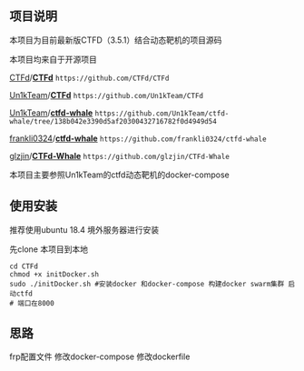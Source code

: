 ## 项目说明

本项目为目前最新版CTFD（3.5.1）结合动态靶机的项目源码

本项目均来自于开源项目

[CTFd](https://github.com/CTFd)/**[CTFd](https://github.com/CTFd/CTFd)** `https://github.com/CTFd/CTFd`

[Un1kTeam](https://github.com/Un1kTeam)/**[CTFd](https://github.com/Un1kTeam/CTFd)** `https://github.com/Un1kTeam/CTFd`

[Un1kTeam](https://github.com/Un1kTeam)/**[ctfd-whale](https://github.com/Un1kTeam/ctfd-whale)** `https://github.com/Un1kTeam/ctfd-whale/tree/138b042e3390d5af20300432716782f0d4949d54`

[frankli0324](https://github.com/frankli0324)/**[ctfd-whale](https://github.com/frankli0324/ctfd-whale)** `https://github.com/frankli0324/ctfd-whale`

[glzjin](https://github.com/glzjin)/**[CTFd-Whale](https://github.com/glzjin/CTFd-Whale)** `https://github.com/glzjin/CTFd-Whale`

本项目主要参照Un1kTeam的ctfd动态靶机的docker-compose 

## 使用安装

推荐使用ubuntu 18.4 境外服务器进行安装

先clone 本项目到本地

```shell
cd CTFd
chmod +x initDocker.sh
sudo ./initDocker.sh #安装docker 和docker-compose 构建docker swarm集群 启动ctfd
# 端口在8000
```

## 思路

frp配置文件 修改docker-compose 修改dockerfile